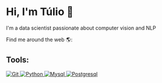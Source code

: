 <h1>Hi, I'm Túlio 👋</h1>

<!--
**tuliof91/tuliof91** is a ✨ _special_ ✨ repository because its `README.md` (this file) appears on your GitHub profile.

Here are some ideas to get you started:

- 🔭 I’m currently working on ...
- 🌱 I’m currently learning ...
- 👯 I’m looking to collaborate on ...
- 🤔 I’m looking for help with ...
- 💬 Ask me about ...
- 📫 How to reach me: ...
- 😄 Pronouns: ...
- ⚡ Fun fact: ...
-->

<p>I'm a data scientist passionate about computer vision and NLP</p>

<p>Find me around the web 🌎:</p>

<h2>Tools:</h2>

<a href="#">
      <img alt="Git" src="https://img.shields.io/badge/Git-F05032.svg?style=for-the-badge&logo=git&logoColor=white" />
  
<a href="#">
      <img alt="Python" src="https://img.shields.io/badge/Python-3776AB?style=for-the-badge&logo=python&logoColor=white" />

<a href="#">
    <img alt="Mysql" src="https://img.shields.io/badge/MySQL-00000F?style=for-the-badge&logo=mysql&logoColor=white" />
    
<a href="#">
      <img alt="Postgresql" src="https://img.shields.io/badge/PostgreSQL-316192?style=for-the-badge&logo=postgresql&logoColor=white" />
    
